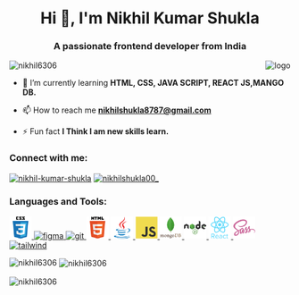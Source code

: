 <h1 align="center">Hi 👋, I'm Nikhil Kumar Shukla</h1>
<h3 align="center">A passionate frontend developer from India</h3>
<img src=""https://giphy.com/embed/Ws6T5PN7wHv3cY8xy8" alt="logo" align="right">

<p align="left"> <img src="https://komarev.com/ghpvc/?username=nikhil6306&label=Profile%20views&color=0e75b6&style=flat" alt="nikhil6306" /></p>

- 🌱 I’m currently learning **HTML, CSS, JAVA SCRIPT, REACT JS,MANGO DB.**

- 📫 How to reach me **nikhilshukla8787@gmail.com**

- ⚡ Fun fact **I Think I am new skills learn.**

<h3 align="left">Connect with me:</h3>
<p align="left">
<a href="https://linkedin.com/in/nikhil-kumar-shukla" target="blank"><img align="center" src="https://raw.githubusercontent.com/rahuldkjain/github-profile-readme-generator/master/src/images/icons/Social/linked-in-alt.svg" alt="nikhil-kumar-shukla" height="30" width="40" /></a>
<a href="https://instagram.com/nikhilshukla00_" target="blank"><img align="center" src="https://raw.githubusercontent.com/rahuldkjain/github-profile-readme-generator/master/src/images/icons/Social/instagram.svg" alt="nikhilshukla00_" height="30" width="40" /></a>
</p>

<h3 align="left">Languages and Tools:</h3>
<p align="left"> <a href="https://www.w3schools.com/css/" target="_blank" rel="noreferrer"> <img src="https://raw.githubusercontent.com/devicons/devicon/master/icons/css3/css3-original-wordmark.svg" alt="css3" width="40" height="40"/> </a> <a href="https://www.figma.com/" target="_blank" rel="noreferrer"> <img src="https://www.vectorlogo.zone/logos/figma/figma-icon.svg" alt="figma" width="40" height="40"/> </a> <a href="https://git-scm.com/" target="_blank" rel="noreferrer"> <img src="https://www.vectorlogo.zone/logos/git-scm/git-scm-icon.svg" alt="git" width="40" height="40"/> </a> <a href="https://www.w3.org/html/" target="_blank" rel="noreferrer"> <img src="https://raw.githubusercontent.com/devicons/devicon/master/icons/html5/html5-original-wordmark.svg" alt="html5" width="40" height="40"/> </a> <a href="https://www.java.com" target="_blank" rel="noreferrer"> <img src="https://raw.githubusercontent.com/devicons/devicon/master/icons/java/java-original.svg" alt="java" width="40" height="40"/> </a> <a href="https://developer.mozilla.org/en-US/docs/Web/JavaScript" target="_blank" rel="noreferrer"> <img src="https://raw.githubusercontent.com/devicons/devicon/master/icons/javascript/javascript-original.svg" alt="javascript" width="40" height="40"/> </a> <a href="https://www.mongodb.com/" target="_blank" rel="noreferrer"> <img src="https://raw.githubusercontent.com/devicons/devicon/master/icons/mongodb/mongodb-original-wordmark.svg" alt="mongodb" width="40" height="40"/> </a> <a href="https://nodejs.org" target="_blank" rel="noreferrer"> <img src="https://raw.githubusercontent.com/devicons/devicon/master/icons/nodejs/nodejs-original-wordmark.svg" alt="nodejs" width="40" height="40"/> </a> <a href="https://reactjs.org/" target="_blank" rel="noreferrer"> <img src="https://raw.githubusercontent.com/devicons/devicon/master/icons/react/react-original-wordmark.svg" alt="react" width="40" height="40"/> </a> <a href="https://sass-lang.com" target="_blank" rel="noreferrer"> <img src="https://raw.githubusercontent.com/devicons/devicon/master/icons/sass/sass-original.svg" alt="sass" width="40" height="40"/> </a> <a href="https://tailwindcss.com/" target="_blank" rel="noreferrer"> <img src="https://www.vectorlogo.zone/logos/tailwindcss/tailwindcss-icon.svg" alt="tailwind" width="40" height="40"/> </a> </p>

<p><img align="left" src="https://github-readme-stats.vercel.app/api/top-langs?username=nikhil6306&show_icons=true&locale=en&layout=compact" alt="nikhil6306" /></p>

<p>&nbsp;<img align="center" src="https://github-readme-stats.vercel.app/api?username=nikhil6306&show_icons=true&locale=en" alt="nikhil6306" /></p>

<p><img align="center" src="https://github-readme-streak-stats.herokuapp.com/?user=nikhil6306&" alt="nikhil6306" /></p>
